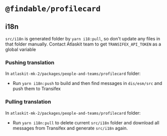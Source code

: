 # `@findable/profilecard`

## i18n

`src/i18n` is generated folder by `yarn i18:pull`, so don't update any files in that folder manually.
Contact Atlaskit team to get `TRANSIFEX_API_TOKEN` as a global variable 

### Pushing translation

In `atlaskit-mk-2/packages/people-and-teams/profilecard` folder: 

- Run `yarn i18n:push` to build and then find messages in `dis/esm/src` and push them to Transifex

### Pulling translation

In `atlaskit-mk-2/packages/people-and-teams/profilecard` folder:

- Run `yarn i18n:pull` to delete current `src/i18n` folder and download all messages from Transifex and generate `src/i18n` again.   


